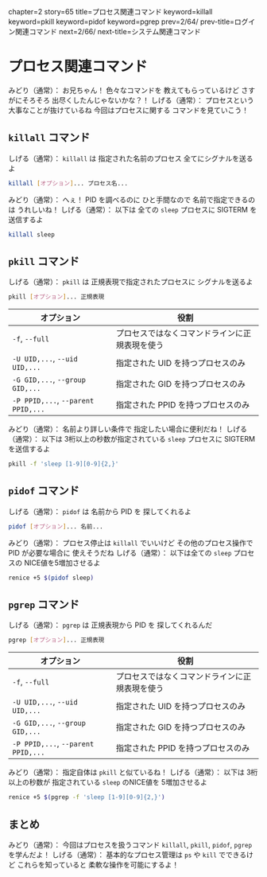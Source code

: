 chapter=2
story=65
title=プロセス関連コマンド
keyword=killall
keyword=pkill
keyword=pidof
keyword=pgrep
prev=2/64/
prev-title=ログイン関連コマンド
next=2/66/
next-title=システム関連コマンド

# プロセス関連コマンド

みどり（通常）：
  お兄ちゃん！
  色々なコマンドを
  教えてもらっているけど
  さすがにそろそろ
  出尽くしたんじゃないかな？！
しげる（通常）：
  プロセスという
  大事なことが抜けているね
  今回はプロセスに関する
  コマンドを見ていこう！

## `killall` コマンド

しげる（通常）：
  `killall` は
  指定された名前のプロセス
  全てにシグナルを送るよ

```bash
killall [オプション]... プロセス名...
```

みどり（通常）：
  へぇ！
  PID を調べるのに
  ひと手間なので
  名前で指定できるのは
  うれしいね！
しげる（通常）：
  以下は
  全ての `sleep` プロセスに
  SIGTERM を送信するよ

```bash
killall sleep
```

## `pkill` コマンド

しげる（通常）：
  `pkill` は
  正規表現で指定されたプロセスに
  シグナルを送るよ

```bash
pkill [オプション]... 正規表現
```

オプション                         | 役割
---------------------------------- | ----
`-f`, `--full`                     | プロセスではなくコマンドラインに正規表現を使う
`-U UID,...`, `--uid UID,...`      | 指定された UID を持つプロセスのみ
`-G GID,...`, `--group GID,...`    | 指定された GID を持つプロセスのみ
`-P PPID,...`, `--parent PPID,...` | 指定された PPID を持つプロセスのみ

みどり（通常）：
  名前より詳しい条件で
  指定したい場合に便利だね！
しげる（通常）：
  以下は
  3桁以上の秒数が指定されている
  `sleep` プロセスに
  SIGTERM を送信するよ

```bash
pkill -f 'sleep [1-9][0-9]{2,}'
```

## `pidof` コマンド

しげる（通常）：
  `pidof` は
  名前から PID を
  探してくれるよ

```bash
pidof [オプション]... 名前...
```

みどり（通常）：
  プロセス停止は
  `killall` でいいけど
  その他のプロセス操作で
  PID が必要な場合に
  使えそうだね
しげる（通常）：
  以下は全ての
  `sleep` プロセスの
  NICE値を5増加させるよ

```bash
renice +5 $(pidof sleep)
```

## `pgrep` コマンド

しげる（通常）：
  `pgrep` は
  正規表現から PID を
  探してくれるんだ

```bash
pgrep [オプション]... 正規表現
```

オプション                         | 役割
---------------------------------- | ----
`-f`, `--full`                     | プロセスではなくコマンドラインに正規表現を使う
`-U UID,...`, `--uid UID,...`      | 指定された UID を持つプロセスのみ
`-G GID,...`, `--group GID,...`    | 指定された GID を持つプロセスのみ
`-P PPID,...`, `--parent PPID,...` | 指定された PPID を持つプロセスのみ

みどり（通常）：
  指定自体は
  `pkill` と似ているね！
しげる（通常）：
  以下は
  3桁以上の秒数が
  指定されている
  `sleep` のNICE値を
  5増加させるよ

```bash
renice +5 $(pgrep -f 'sleep [1-9][0-9]{2,}')
```

## まとめ

みどり（通常）：
  今回はプロセスを扱うコマンド
  `killall`, `pkill`, `pidof`, `pgrep`
  を学んだよ！
しげる（通常）：
  基本的なプロセス管理は
  `ps` や `kill` でできるけど
  これらを知っていると
  柔軟な操作を可能にするよ！

